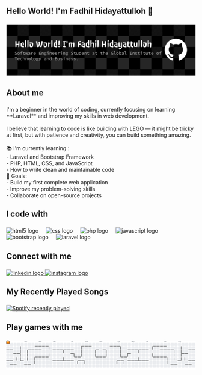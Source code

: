 <h2 align="left">Hello World! I'm Fadhil Hidayattulloh 👋</h2>

###
![Fadhil Hidayattulloh](img/github-header.png)

<h2 align="left">About me</h2>

###

<p align="left">I'm a beginner in the world of coding, currently focusing on learning **Laravel** and improving my skills in web development.  <br><br>I believe that learning to code is like building with LEGO — it might be tricky at first, but with patience and creativity, you can build something amazing.  <br><br>📚 I'm currently learning : <br>- Laravel and Bootstrap Framework<br>- PHP, HTML, CSS, and JavaScript<br>- How to write clean and maintainable code<br>🎯 Goals: <br>- Build my first complete web application<br>- Improve my problem-solving skills<br>- Collaborate on open-source projects</p>

###

<h2 align="left">I code with</h2>

###

<div align="left">
  <img src="https://cdn.jsdelivr.net/gh/devicons/devicon/icons/html5/html5-original.svg" height="40" alt="html5 logo"  />
  <img width="12" />
  <img src="https://cdn.jsdelivr.net/gh/devicons/devicon/icons/css3/css3-original.svg" height="40" alt="css logo"  />
  <img width="12" />
  <img src="https://cdn.jsdelivr.net/gh/devicons/devicon/icons/php/php-original.svg" height="40" alt="php logo"  />
  <img width="12" />
  <img src="https://cdn.jsdelivr.net/gh/devicons/devicon/icons/javascript/javascript-original.svg" height="40" alt="javascript logo"  />
  <img width="12" />
  <img src="https://cdn.jsdelivr.net/gh/devicons/devicon/icons/bootstrap/bootstrap-original.svg" height="40" alt="bootstrap logo"  />
  <img width="12" />
  <img src="https://cdn.jsdelivr.net/gh/devicons/devicon/icons/laravel/laravel-original.svg" height="40" alt="laravel logo"  />
</div>

###

<h2 align="left">Connect with me</h2>

###

<div align="left">
  <a href="https://www.linkedin.com/in/fadhil-hidayatulloh-881585372/" target="_blank">
    <img src="https://raw.githubusercontent.com/maurodesouza/profile-readme-generator/master/src/assets/icons/social/linkedin/default.svg" width="52" height="40" alt="linkedin logo"  />
  </a>
  <a href="https://instagram.com/syfqfadl" target="_blank">
    <img src="https://raw.githubusercontent.com/maurodesouza/profile-readme-generator/master/src/assets/icons/social/instagram/default.svg" width="52" height="40" alt="instagram logo"  />
  </a>
</div>

###

<h2 align="left">My Recently Played Songs</h2>

###

<div align="left">
  <a href="https://open.spotify.com/user/31wudzv7tih57b7355falkh36qdq">
    <img src="https://spotify-recently-played-readme.vercel.app/api?user=31wudzv7tih57b7355falkh36qdq&count=5" alt="Spotify recently played"  />
  </a>
</div>

###

<h2 align="left">Play games with me</h2>

###


  <source media="(prefers-color-scheme: dark)" srcset="https://raw.githubusercontent.com/syafiqfadhil/syafiqfadhil/output/pacman-contribution-graph-dark.svg">
  <source media="(prefers-color-scheme: light)" srcset="https://raw.githubusercontent.com/syafiqfadhil/syafiqfadhil/output/pacman-contribution-graph.svg">
  <picture>
    <img alt="pacman contribution graph" src="https://raw.githubusercontent.com/syafiqfadhil/syafiqfadhil/output/pacman-contribution-graph.svg">
  </picture>
